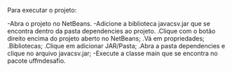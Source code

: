 Para executar o projeto:

-Abra o projeto no NetBeans.
-Adicione a biblioteca javacsv.jar que se encontra dentro da pasta dependencies ao projeto.
	.Clique com o botão direito encima do projeto aberto no NetBeans;
	.Vá em propriedades;
	.Bibliotecas;
	.Clique em adicionar JAR/Pasta;
	.Abra a pasta dependencies e clique no arquivo javacsv.jar;
-Execute a classe main que se encontra no pacote uffmdesafio.
